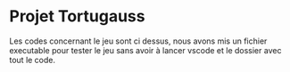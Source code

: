 # Projet Tortugauss
Les codes concernant le jeu sont ci dessus, nous avons mis un fichier executable pour tester le jeu sans avoir à lancer vscode et le dossier avec tout le code.
